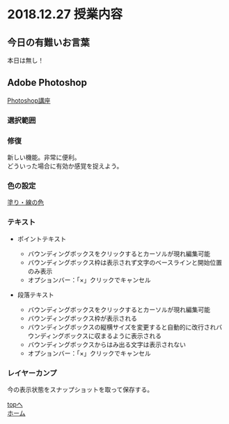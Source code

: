 # 2018.12.27 授業内容

## 今日の有難いお言葉
本日は無し！  

## Adobe Photoshop
[Photoshop講座](docs/photoshop.pdf)  

### 選択範囲

### 修復
新しい機能。非常に便利。  
どういった場合に有効か感覚を捉えよう。  

### 色の設定
[塗り・線の色](docs/色の設定.pdf)  

### テキスト
 - ポイントテキスト
	- バウンディングボックスをクリックするとカーソルが現れ編集可能
	- バウンディングボックス枠は表示されず文字のベースラインと開始位置のみ表示
	- オプションバー：「×」クリックでキャンセル

 - 段落テキスト
	- バウンディングボックスをクリックするとカーソルが現れ編集可能
	- バウンディングボックス枠が表示される
	- バウンディングボックスの縦横サイズを変更すると自動的に改行されバウンディングボックスに収まるように表示される
	- バウンディングボックスからはみ出る文字は表示されない
	- オプションバー：「×」クリックでキャンセル


### レイヤーカンプ
今の表示状態をスナップショットを取って保存する。  

<a href="#">topへ</a>  
[ホーム](http://www.lamplus.ml/)


